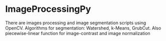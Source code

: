 # ImageProcessingPy
There are images processing and image segmentation scripts using OpenCV.
Algorithms for segmentation: Watershed, k-Means, GrubCut.
Also piecewise-linear function for image-contrast and image normalization

